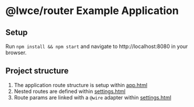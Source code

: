 # @lwce/router Example Application

## Setup
Run `npm install && npm start` and navigate to http://localhost:8080
in your browser.

## Project structure

1. The application route structure is setup within [app.html](./src/modules/my/app/app.html)
2. Nested routes are defined within [settings.html](./src/modules/my/settings/settings.html)
3. Route params are linked with a `@wire` adapter within [settings.html](./src/modules/my/product/product.js)
